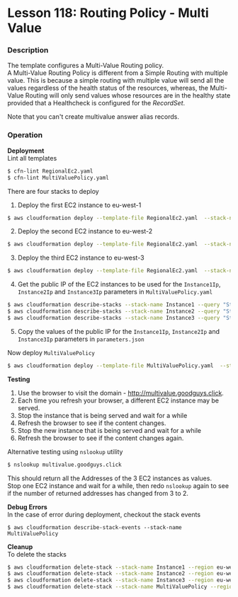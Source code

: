 # Lesson 118: Routing Policy - Multi Value

### Description

The template configures a Multi-Value Routing policy.  
A Multi-Value Routing Policy is different from a Simple Routing with multiple value.
This is because a simple routing with multiple value will send all the values regardless of the health status of the resources,
whereas, the Multi-Value Routing will only send values whose resources are in the healthy state provided that a Healthcheck is configured for the _RecordSet_.

Note that you can't create multivalue answer alias records.

### Operation

**Deployment**  
Lint all templates

```bash
$ cfn-lint RegionalEc2.yaml
$ cfn-lint MultiValuePolicy.yaml
```

There are four stacks to deploy

1. Deploy the first EC2 instance to eu-west-1

```bash
$ aws cloudformation deploy --template-file RegionalEc2.yaml  --stack-name Instance1 --region eu-west-1
```

2. Deploy the second EC2 instance to eu-west-2

```bash
$ aws cloudformation deploy --template-file RegionalEc2.yaml  --stack-name Instance2  --region eu-west-2
```

3. Deploy the third EC2 instance to eu-west-3

```bash
$ aws cloudformation deploy --template-file RegionalEc2.yaml  --stack-name Instance3 --region eu-west-3
```

4. Get the public IP of the EC2 instances to be used for the `Instance1Ip`, `Instance2Ip` and `Instance3Ip` parameters in `MultiValuePolicy.yaml`

```bash
$ aws cloudformation describe-stacks --stack-name Instance1 --query "Stacks[0].Outputs"  --no-cli-pager --region eu-west-1
$ aws cloudformation describe-stacks --stack-name Instance2 --query "Stacks[0].Outputs"  --no-cli-pager --region eu-west-2
$ aws cloudformation describe-stacks --stack-name Instance3 --query "Stacks[0].Outputs"  --no-cli-pager --region eu-west-3
```

5. Copy the values of the public IP for the `Instance1Ip`, `Instance2Ip` and `Instance3Ip` parameters in `parameters.json`

Now deploy `MultiValuePolicy`

```bash
$ aws cloudformation deploy --template-file MultiValuePolicy.yaml  --stack-name MultiValuePolicy --region eu-west-2 --parameter-overrides file://parameters.json
```

**Testing**

1. Use the browser to visit the domain - http://multivalue.goodguys.click.
2. Each time you refresh your browser, a different EC2 instance may be served.
3. Stop the instance that is being served and wait for a while
4. Refresh the browser to see if the content changes.
5. Stop the new instance that is being served and wait for a while
6. Refresh the browser to see if the content changes again.

Alternative testing using `nslookup` utility

```bash
$ nslookup multivalue.goodguys.click
```

This should return all the Addresses of the 3 EC2 instances as values.  
Stop one EC2 instance and wait for a while, then redo `nslookup` again to see if the number of returned addresses has changed from 3 to 2.

**Debug Errors**  
In the case of error during deployment, checkout the stack events

```
$ aws cloudformation describe-stack-events --stack-name MultiValuePolicy
```

**Cleanup**  
To delete the stacks

```bash
$ aws cloudformation delete-stack --stack-name Instance1 --region eu-west-1
$ aws cloudformation delete-stack --stack-name Instance2 --region eu-west-2
$ aws cloudformation delete-stack --stack-name Instance3 --region eu-west-3
$ aws cloudformation delete-stack --stack-name MultiValuePolicy --region eu-west-2
```
